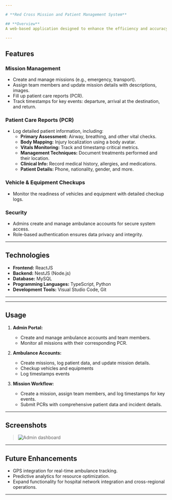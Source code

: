```yaml
---

# **Red Cross Mission and Patient Management System**

## **Overview**
A web-based application designed to enhance the efficiency and accuracy of Red Cross operations by streamlining mission management, patient care, and equipment monitoring. The platform ensures secure, real-time updates for Emergency Medical Technicians (EMTs) and administrators.

---
```


## **Features**
### **Mission Management**
- Create and manage missions (e.g., emergency, transport).
- Assign team members and update mission details with descriptions, images.
- Fill up patient care reports (PCR). 
- Track timestamps for key events: departure, arrival at the destination, and return.

### **Patient Care Reports (PCR)**
- Log detailed patient information, including:
  - **Primary Assessment:** Airway, breathing, and other vital checks.
  - **Body Mapping:** Injury localization using a body avatar.
  - **Vitals Monitoring:** Track and timestamp critical metrics.
  - **Management Techniques:** Document treatments performed and their location.
  - **Clinical Info:** Record medical history, allergies, and medications.
  - **Patient Details:** Phone, nationality, gender, and more.

### **Vehicle & Equipment Checkups**
- Monitor the readiness of vehicles and equipment with detailed checkup logs.

### **Security**
- Admins create and manage ambulance accounts for secure system access.
- Role-based authentication ensures data privacy and integrity.

---

## **Technologies**
- **Frontend:** ReactJS
- **Backend:** NestJS (Node.js)
- **Database:** MySQL
- **Programming Languages:** TypeScript, Python
- **Development Tools:** Visual Studio Code, Git

---


---

## **Usage**
1. **Admin Portal:**
   - Create and manage ambulance accounts and team members.
   - Monitor all missions with their corresponding PCR.

2. **Ambulance Accounts:**
   - Create missions, log patient data, and update mission details.
   - Checkup vehicles and equipments
   - Log timestamps events

3. **Mission Workflow:**
   - Create a mission, assign team members, and log timestamps for key events.
   - Submit PCRs with comprehensive patient data and incident details.

---

## **Screenshots**
> ![Admin dashboard](https://github.com/user-attachments/assets/b0029e5b-d3fd-4699-83d5-8eb7913b3f7a)

---

## **Future Enhancements**
- GPS integration for real-time ambulance tracking.
- Predictive analytics for resource optimization.
- Expand functionality for hospital network integration and cross-regional operations.

---
